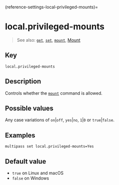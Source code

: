 (reference-settings-local-privileged-mounts)=
# local.privileged-mounts

> See also: [`get`](/reference/command-line-interface/get), [`set`](/reference/command-line-interface/set), [`mount`](/reference/command-line-interface/mount), [Mount](/explanation/mount)

## Key

`local.privileged-mounts`

## Description

Controls whether the [`mount`](/reference/command-line-interface/mount) command is allowed.

## Possible values

Any case variations of `on`|`off`, `yes`|`no`, `1`|`0` or `true`|`false`.

## Examples

`multipass set local.privileged-mounts=Yes`

## Default value

 - `true` on Linux and macOS
 - `false` on Windows
